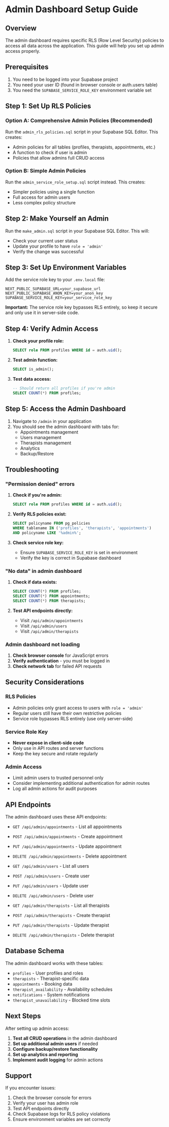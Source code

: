 # Admin Dashboard Setup Guide

## Overview

The admin dashboard requires specific RLS (Row Level Security) policies to access all data across the application. This guide will help you set up admin access properly.

## Prerequisites

1. You need to be logged into your Supabase project
2. You need your user ID (found in browser console or auth.users table)
3. You need the `SUPABASE_SERVICE_ROLE_KEY` environment variable set

## Step 1: Set Up RLS Policies

### Option A: Comprehensive Admin Policies (Recommended)

Run the `admin_rls_policies.sql` script in your Supabase SQL Editor. This creates:
- Admin policies for all tables (profiles, therapists, appointments, etc.)
- A function to check if user is admin
- Policies that allow admins full CRUD access

### Option B: Simple Admin Policies

Run the `admin_service_role_setup.sql` script instead. This creates:
- Simpler policies using a single function
- Full access for admin users
- Less complex policy structure

## Step 2: Make Yourself an Admin

Run the `make_admin.sql` script in your Supabase SQL Editor. This will:
- Check your current user status
- Update your profile to have `role = 'admin'`
- Verify the change was successful

## Step 3: Set Up Environment Variables

Add the service role key to your `.env.local` file:

```env
NEXT_PUBLIC_SUPABASE_URL=your_supabase_url
NEXT_PUBLIC_SUPABASE_ANON_KEY=your_anon_key
SUPABASE_SERVICE_ROLE_KEY=your_service_role_key
```

**Important:** The service role key bypasses RLS entirely, so keep it secure and only use it in server-side code.

## Step 4: Verify Admin Access

1. **Check your profile role:**
   ```sql
   SELECT role FROM profiles WHERE id = auth.uid();
   ```

2. **Test admin function:**
   ```sql
   SELECT is_admin();
   ```

3. **Test data access:**
   ```sql
   -- Should return all profiles if you're admin
   SELECT COUNT(*) FROM profiles;
   ```

## Step 5: Access the Admin Dashboard

1. Navigate to `/admin` in your application
2. You should see the admin dashboard with tabs for:
   - Appointments management
   - Users management  
   - Therapists management
   - Analytics
   - Backup/Restore

## Troubleshooting

### "Permission denied" errors

1. **Check if you're admin:**
   ```sql
   SELECT role FROM profiles WHERE id = auth.uid();
   ```

2. **Verify RLS policies exist:**
   ```sql
   SELECT policyname FROM pg_policies 
   WHERE tablename IN ('profiles', 'therapists', 'appointments')
   AND policyname LIKE '%admin%';
   ```

3. **Check service role key:**
   - Ensure `SUPABASE_SERVICE_ROLE_KEY` is set in environment
   - Verify the key is correct in Supabase dashboard

### "No data" in admin dashboard

1. **Check if data exists:**
   ```sql
   SELECT COUNT(*) FROM profiles;
   SELECT COUNT(*) FROM appointments;
   SELECT COUNT(*) FROM therapists;
   ```

2. **Test API endpoints directly:**
   - Visit `/api/admin/appointments`
   - Visit `/api/admin/users`
   - Visit `/api/admin/therapists`

### Admin dashboard not loading

1. **Check browser console** for JavaScript errors
2. **Verify authentication** - you must be logged in
3. **Check network tab** for failed API requests

## Security Considerations

### RLS Policies
- Admin policies only grant access to users with `role = 'admin'`
- Regular users still have their own restrictive policies
- Service role bypasses RLS entirely (use only server-side)

### Service Role Key
- **Never expose in client-side code**
- Only use in API routes and server functions
- Keep the key secure and rotate regularly

### Admin Access
- Limit admin users to trusted personnel only
- Consider implementing additional authentication for admin routes
- Log all admin actions for audit purposes

## API Endpoints

The admin dashboard uses these API endpoints:

- `GET /api/admin/appointments` - List all appointments
- `POST /api/admin/appointments` - Create appointment
- `PUT /api/admin/appointments` - Update appointment
- `DELETE /api/admin/appointments` - Delete appointment

- `GET /api/admin/users` - List all users
- `POST /api/admin/users` - Create user
- `PUT /api/admin/users` - Update user
- `DELETE /api/admin/users` - Delete user

- `GET /api/admin/therapists` - List all therapists
- `POST /api/admin/therapists` - Create therapist
- `PUT /api/admin/therapists` - Update therapist
- `DELETE /api/admin/therapists` - Delete therapist

## Database Schema

The admin dashboard works with these tables:

- `profiles` - User profiles and roles
- `therapists` - Therapist-specific data
- `appointments` - Booking data
- `therapist_availability` - Availability schedules
- `notifications` - System notifications
- `therapist_unavailability` - Blocked time slots

## Next Steps

After setting up admin access:

1. **Test all CRUD operations** in the admin dashboard
2. **Set up additional admin users** if needed
3. **Configure backup/restore functionality**
4. **Set up analytics and reporting**
5. **Implement audit logging** for admin actions

## Support

If you encounter issues:

1. Check the browser console for errors
2. Verify your user has admin role
3. Test API endpoints directly
4. Check Supabase logs for RLS policy violations
5. Ensure environment variables are set correctly 